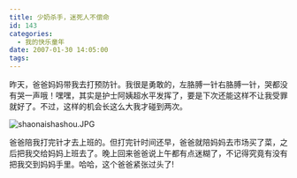 ```yaml
---
title: 少奶杀手，迷死人不偿命
id: 143
categories:
  - 我的快乐童年
date: 2007-01-30 14:05:00
tags:
---
```


昨天，爸爸妈妈带我去打预防针。我很是勇敢的，左胳膊一针右胳膊一针，哭都没有哭一声哦！嘿嘿，其实是护士阿姨超水平发挥了，要是下次还能这样不让我受罪就好了。不过，这样的机会长这么大我才碰到两次。

![shaonaishashou.JPG](http://www.candreams.com/images/2007/06/shaonaishashou-tn.jpg "shaonaishashou.JPG")

爸爸陪我打完针才去上班的。但打完针时间还早，爸爸就陪妈妈去市场买了菜，之后把我交给妈妈上班去了。晚上回来爸爸说上午都有点迷糊了，不记得究竟有没有把我交到妈妈手里。哈哈，这个爸爸紧张过头了!